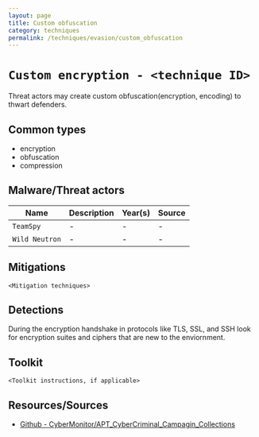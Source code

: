```yaml
---
layout: page
title: Custom obfuscation
category: techniques
permalink: /techniques/evasion/custom_obfuscation
---
```

# `Custom encryption - <technique ID>`

Threat actors may create custom obfuscation(encryption, encoding) to thwart defenders.

## Common types

* encryption
* obfuscation
* compression

## Malware/Threat actors

| Name | Description | Year(s) | Source |
| --- | --- | --- | -- |
| `TeamSpy` | - | - | - |
| `Wild Neutron` | - | - | - |

## Mitigations

`<Mitigation techniques>`

## Detections

During the encryption handshake in protocols like TLS, SSL, and SSH look for encryption suites and ciphers that are new to the enviornment.

## Toolkit

`<Toolkit instructions, if applicable>`

## Resources/Sources

* [Github - CyberMonitor/APT_CyberCriminal_Campagin_Collections](https://github.com/CyberMonitor/APT_CyberCriminal_Campagin_Collections)